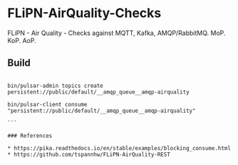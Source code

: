 # FLiPN-AirQuality-Checks

FLiPN - Air Quality - Checks against MQTT, Kafka, AMQP/RabbitMQ.  MoP. KoP. AoP.


## Build 

````

bin/pulsar-admin topics create persistent://public/default/__amqp_queue__amqp-airquality

bin/pulsar-client consume "persistent://public/default/__amqp_queue__amqp-airquality"

```

### References

* https://pika.readthedocs.io/en/stable/examples/blocking_consume.html
* https://github.com/tspannhw/FLiPN-AirQuality-REST
